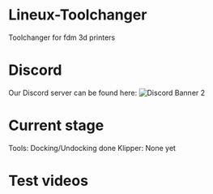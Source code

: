 # Lineux-Toolchanger
Toolchanger for fdm 3d printers

# Discord
Our Discord server can be found here:
![Discord Banner 2](https://discord.com/api/guilds/1266260887249879122/widget.png?style=banner2)

# Current stage
Tools: Docking/Undocking done
Klipper: None yet

# Test videos
